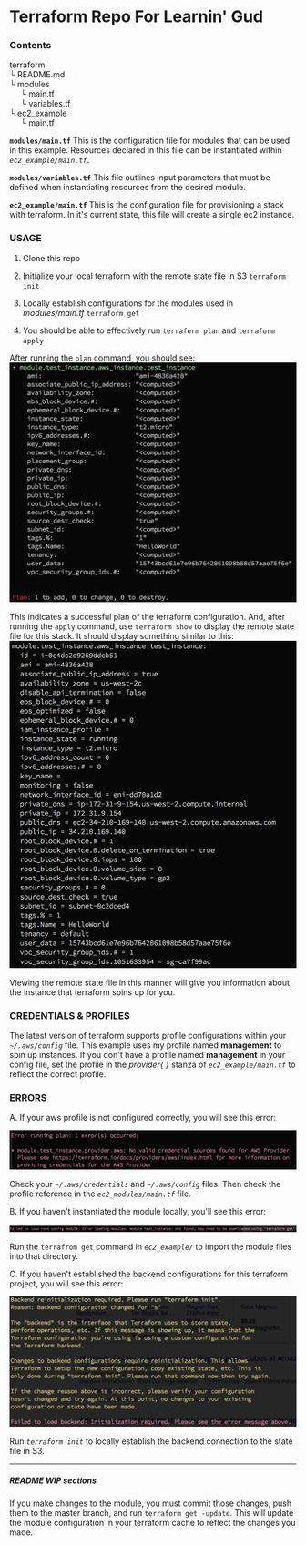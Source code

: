 # Terraform Repo For Learnin' Gud

### Contents
<p>
terraform<br>
└ README.md<br>
└ modules<br>
&nbsp;&nbsp;&nbsp;&nbsp; └ main.tf<br>
&nbsp;&nbsp;&nbsp;&nbsp; └ variables.tf<br>
└ ec2_example<br>
&nbsp;&nbsp;&nbsp;&nbsp; └ main.tf
</p>

**`modules/main.tf`**
This is the configuration file for modules that can be used in this example. Resources declared in this file can be instantiated within *`ec2_example/main.tf`*.

**`modules/variables.tf`**
This file outlines input parameters that must be defined when instantiating resources from the desired module.

**`ec2_example/main.tf`**
This is the configuration file for provisioning a stack with terraform. In it's current state, this file will create a single ec2 instance.

### USAGE

1. Clone this repo


2. Initialize your local terraform with the remote state file in S3
`terraform init`


3. Locally establish configurations for the modules used in *modules/main.tf*
`terraform get`


4. You should be able to effectively run
`terraform plan`
and
`terraform apply`

After running the `plan` command, you should see:
![](images/successful-plan.png)

This indicates a successful plan of the terraform configuration. And, after running the `apply` command, use `terraform show` to display the remote state file for this stack. It should display something similar to this:
![](images/show-state-example.png)

Viewing the remote state file in this manner will give you information about the instance that terraform spins up for you.

### CREDENTIALS & PROFILES

The latest version of terraform supports profile configurations within your *`~/.aws/config`* file. This example uses my profile named **management** to spin up instances. If you don't have a profile named **management** in your config file, set the profile in the *provider{ }* stanza of *`ec2_example/main.tf`* to reflect the correct profile.

### ERRORS

A. If your aws profile is not configured correctly, you will see this error:

![](images/profile-incorrect-error.png)

Check your *`~/.aws/credentials`* and *`~/.aws/config`* files. Then check the profile reference in the *`ec2_modules/main.tf`* file.

B. If you haven't instantiated the module locally, you'll see this error:

![](images/module-reference-incorrect-error.png)

Run the `terrafrom get` command in *`ec2_example/`* to import the module files into that directory.

C. If you haven't established the backend configurations for this terraform project, you will see this error:

![](images/backend-config-incorrect-error.png)

Run *`terraform init`* to locally establish the backend connection to the state file in S3.

***

##### README WIP sections

If you make changes to the module, you must commit those changes, push them to the master branch, and run `terraform get -update`. This will update the module configuration in your terraform cache to reflect the changes you made.
